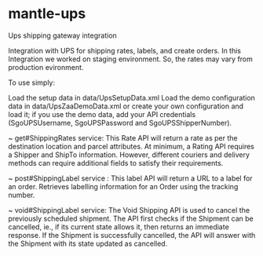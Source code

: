 # mantle-ups
Ups shipping gateway integration

Integration with UPS for shipping rates, labels, and create orders. In this Integration we worked on staging environment. So, the rates may vary from production evironment.

To use simply:

Load the setup data in data/UpsSetupData.xml
Load the demo configuration data in data/UpsZaaDemoData.xml or create your own configuration and load it; if you use the demo data, add your API credentials (SgoUPSUsername, SgoUPSPassword and SgoUPSShipperNumber).

~ get#ShippingRates service: 
This Rate API will return a rate as per the destination location and parcel attributes. At minimum, a Rating API requires a Shipper and ShipTo information. However, different couriers and delivery methods can require additional fields to satisfy their requirements.

~ post#ShippingLabel service : 
This label API will return a URL to a label for an order. Retrieves labelling information for an Order using the tracking number.

~ void#ShippingLabel service: 
The Void Shipping API is used to cancel the previously scheduled shipment. The API first checks if the Shipment can be cancelled, ie., if its current state allows it, then returns an immediate response. If the Shipment is successfully cancelled, the API will answer with the Shipment with its state updated as cancelled.
